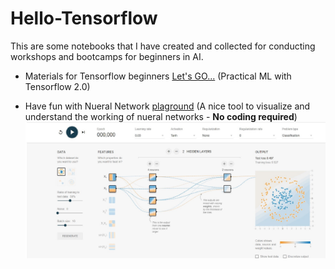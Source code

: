 # Hello-Tensorflow

This are some notebooks that I have created and collected  for conducting workshops and bootcamps for beginners in AI.


 - Materials for Tensorflow beginners [Let's GO...](https://tfindiamooc.github.io/) (Practical ML with Tensorflow 2.0)

 - Have fun with Nueral Network [plaground](https://playground.tensorflow.org/#activation=tanh&batchSize=10&dataset=circle&regDataset=reg-plane&learningRate=0.03&regularizationRate=0&noise=0&networkShape=4,2&seed=0.68113&showTestData=false&discretize=false&percTrainData=50&x=true&y=true&xTimesY=false&xSquared=false&ySquared=false&cosX=false&sinX=false&cosY=false&sinY=false&collectStats=false&problem=classification&initZero=false&hideText=false) (A nice tool to visualize and understand the working of nueral networks - **No coding required**)
 ![](NN_pg.jpg)
